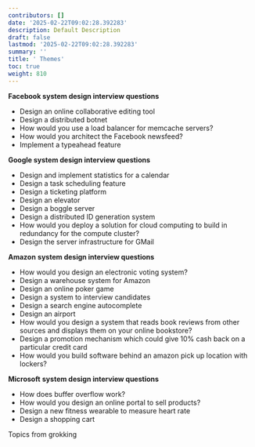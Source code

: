 ```yaml
---
contributors: []
date: '2025-02-22T09:02:28.392283'
description: Default Description
draft: false
lastmod: '2025-02-22T09:02:28.392283'
summary: ''
title: ' Themes'
toc: true
weight: 810
---
```

**Facebook system design interview questions**
-   Design an online collaborative editing tool
-   Design a distributed botnet
-   How would you use a load balancer for memcache servers?
-   How would you architect the Facebook newsfeed?
-   Implement a typeahead feature

**Google system design interview questions**
-   Design and implement statistics for a calendar
-   Design a task scheduling feature
-   Design a ticketing platform
-   Design an elevator
-   Design a boggle server
-   Design a distributed ID generation system
-   How would you deploy a solution for cloud computing to build in redundancy for the compute cluster?
-   Design the server infrastructure for GMail

**Amazon** **system design interview questions**
-   How would you design an electronic voting system?
-   Design a warehouse system for Amazon
-   Design an online poker game
-   Design a system to interview candidates
-   Design a search engine autocomplete
-   Design an airport
-   How would you design a system that reads book reviews from other sources and displays them on your online bookstore?
-   Design a promotion mechanism which could give 10% cash back on a particular credit card
-   How would you build software behind an amazon pick up location with lockers?

**Microsoft** **system design interview questions**
-   How does buffer overflow work?
-   How would you design an online portal to sell products?
-   Design a new fitness wearable to measure heart rate
-   Design a shopping cart

Topics from grokking
